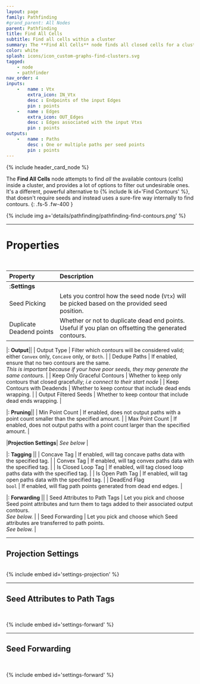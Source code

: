 ```yaml
---
layout: page
family: Pathfinding
#grand_parent: All Nodes
parent: Pathfinding
title: Find All Cells
subtitle: Find all cells within a cluster
summary: The **Find All Cells** node finds all closed cells for a cluster.
color: white
splash: icons/icon_custom-graphs-find-clusters.svg
tagged: 
    - node
    - pathfinder
nav_order: 4
inputs:
    -   name : Vtx
        extra_icon: IN_Vtx
        desc : Endpoints of the input Edges
        pin : points
    -   name : Edges
        extra_icon: OUT_Edges
        desc : Edges associated with the input Vtxs
        pin : points
outputs:
    -   name : Paths
        desc : One or multiple paths per seed points
        pin : points
---
```


{% include header_card_node %}



The **Find All Cells** node attempts to find *all* the available contours (cells) inside a cluster, and provides a lot of options to filter out undesirable ones.  
It's a different, powerful alternative to {% include lk id='Find Contours' %}, that doesn't require seeds and instead uses a sure-fire way internally to find contours.
{: .fs-5 .fw-400 } 

{% include img a='details/pathfinding/pathfinding-find-contours.png' %} 

---
# Properties
<br>

| Property       | Description          |
|:-------------|:------------------|
|:**Settings**||
| Seed Picking         | Lets you control how the seed node (`Vtx`) will be picked based on the provided seed position. |
| Duplicate Deadend points         | Whether or not to duplicate dead end points. Useful if you plan on offsetting the generated contours. |

|: **Output**||
| Output Type         | Filter which contours will be considered valid; either `Convex` only, `Concave` only, or `Both`. |
| Dedupe Paths         | If enabled, ensure that no two contours are the same.<br>*This is important because if your have poor seeds, they may generate the same contours.* |
| Keep Only Graceful Contours         | Whether to keep only contours that closed gracefully; *i.e connect to their start node* |
| Keep Contours with Deadends         | Whether to keep contour that include dead ends wrapping. |
| Output Filtered Seeds        | Whether to keep contour that include dead ends wrapping. |

|: **Pruning**||
| Min Point Count      | If enabled, does not output paths with a point count smaller than the specified amount.  |
| Max Point Count      | If enabled, does not output paths with a point count larger than the specified amount. |

|**Projection Settings**| *See below* |

|: **Tagging** ||
| <span class="etag">Concave Tag</span> | If enabled, will tag concave paths data with the specified tag. |
| <span class="etag">Convex Tag</span> | If enabled, will tag convex paths data with the specified tag. |
| <span class="etag">Is Closed Loop Tag</span> | If enabled, will tag closed loop paths data with the specified tag. |
| <span class="etag">Is Open Path Tag</span> | If enabled, will tag open paths data with the specified tag. |
| <span class="eout">DeadEnd Flag</span><br>`bool` | If enabled, will flag path points generated from dead end edges. |

|: **Forwarding** ||
| Seed Attributes to Path Tags | Let you pick and choose Seed point attributes and turn them to tags added to their associated output contours.<br>*See below.* |
| Seed Forwarding | Let you pick and choose which Seed attributes are transferred to path points.<br>*See below.* |

---
## Projection Settings
<br>
{% include embed id='settings-projection' %}

---
## Seed Attributes to Path Tags
<br>

{% include embed id='settings-forward' %}

---
## Seed Forwarding
<br>

{% include embed id='settings-forward' %}


